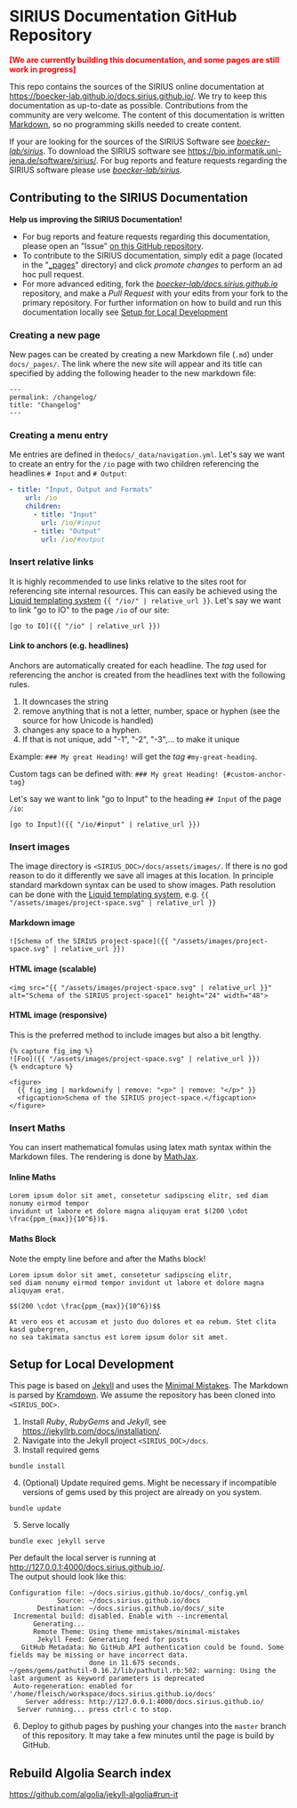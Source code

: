 # SIRIUS Documentation GitHub Repository
<span>**<span style="color: red">\[We are currently building this documentation, and some 
pages are still work in progress\]</span>**</span>

This repo contains the sources of the SIRIUS online documentation at 
<https://boecker-lab.github.io/docs.sirius.github.io/>. 
We try to keep this documentation as up-to-date as possible.
Contributions from the community are very welcome. The content of this documentation is written 
[Markdown](https://guides.github.com/features/mastering-markdown/), so no programming skills 
needed to create content.

If your are looking for the sources of the SIRIUS Software see  [*boecker-lab/sirius*](https://github.com/boecker-lab/sirius). 
To download the SIRIUS software see <https://bio.informatik.uni-jena.de/software/sirius/>.
For bug reports  and feature requests regarding the SIRIUS software please
use  [*boecker-lab/sirius*](https://github.com/boecker-lab/sirius/issues).

## Contributing to the SIRIUS Documentation
**Help us improving the SIRIUS Documentation!**

- For bug reports and feature requests regarding this documentation, please open an "Issue" 
[on this GitHub repository](https://github.com/boecker-lab/docs.sirius.github.io/issues).
- To contribute to the SIRIUS documentation, simply edit a page 
  (located in the "[_pages](https://github.com/boecker-lab/docs.sirius.github.io/tree/main/docs/_pages)" directory) and 
 click *promote changes* to perform an ad hoc pull request. 
- For more advanced editing, fork the [*boecker-lab/docs.sirius.github.io*](https://github.com/boecker-lab/docs.sirius.github.io) 
repository, and make a *Pull Request* with your edits from your fork to the primary repository. For further information 
on how to build and run this documentation locally see [Setup for Local Development](#setup-for-local-development)

### Creating a new page
New pages can be created by creating a new Markdown file (`.md`) under `docs/_pages/`.
The link where the new site will appear and its title can specified by adding the following header to the new markdown file:
```
---
permalink: /changelog/
title: "Changelog"
---

```

### Creating a menu entry
Me entries are defined in the`docs/_data/navigation.yml`. Let's say we want to create an entry for the `/io`
page with two children referencing the headlines ```# Input``` and ```# Output```: 

```yaml
- title: "Input, Output and Formats"
    url: /io
    children:
      - title: "Input"
        url: /io/#input
      - title: "Output"
        url: /io/#output
```

### Insert relative links
It is highly recommended to use links relative to the sites root for referencing site internal resources.
This can easily be achieved using the [Liquid templating system](https://jekyllrb.com/docs/datafiles/) ```{{ "/io/" | relative_url }}```.
Let's say we want to link "go to IO" to the page `/io` of our site:

```
[go to IO]({{ "/io" | relative_url }})
```


#### Link to anchors (e.g. headlines)
Anchors are automatically created for each headline. The *tag* used for referencing the anchor is created from the 
headlines text with the following rules.

1. It downcases the string
1. remove anything that is not a letter, number, space or hyphen (see the source for how Unicode is handled)
1. changes any space to a hyphen. 
1. If that is not unique, add "-1", "-2", "-3",... to make it unique

Example: ```### My great Heading!``` will get the *tag* ```#my-great-heading```. 

Custom tags can be defined with:  ```### My great Heading! {#custom-anchor-tag}```

Let's say we want to link "go to Input" to the heading `## Input` of the page `/io`:
```
[go to Input]({{ "/io/#input" | relative_url }})
```



### Insert images
The image directory is `<SIRIUS_DOC>/docs/assets/images/`. If there is no god reason to do it differently
we save all images at this location.
In principle standard markdown syntax can be used to show images. Path resolution can be done
with the [Liquid templating system](https://jekyllrb.com/docs/datafiles/), e.g. `{{ "/assets/images/project-space.svg" | relative_url }}`

#### Markdown image
```
![Schema of the SIRIUS project-space]({{ "/assets/images/project-space.svg" | relative_url }})
```
#### HTML image (scalable)
```
<img src="{{ "/assets/images/project-space.svg" | relative_url }}" alt="Schema of the SIRIUS project-space1" height="24" width="48">
```

#### HTML image (responsive)
This is the preferred method to include images but also a bit lengthy.
```
{% capture fig_img %}
![Foo]({{ "/assets/images/project-space.svg" | relative_url }})
{% endcapture %}

<figure>
  {{ fig_img | markdownify | remove: "<p>" | remove: "</p>" }}
  <figcaption>Schema of the SIRIUS project-space.</figcaption>
</figure>
``` 

### Insert Maths
You can insert mathematical fomulas using latex math syntax within the Markdown files.
The rendering is done by [MathJax](https://www.mathjax.org/).

#### Inline Maths
```
Lorem ipsum dolor sit amet, consetetur sadipscing elitr, sed diam nonumy eirmod tempor 
invidunt ut labore et dolore magna aliquyam erat $(200 \cdot \frac{ppm_{max}}{10^6})$.
```

#### Maths Block
Note the empty line before and after the Maths block!
```
Lorem ipsum dolor sit amet, consetetur sadipscing elitr, 
sed diam nonumy eirmod tempor invidunt ut labore et dolore magna aliquyam erat.

$$(200 \cdot \frac{ppm_{max}}{10^6})$$

At vero eos et accusam et justo duo dolores et ea rebum. Stet clita kasd gubergren, 
no sea takimata sanctus est Lorem ipsum dolor sit amet. 
```




## Setup for Local Development
This page is based on [Jekyll](https://jekyllrb.com/) and uses the [Minimal Mistakes](https://mmistakes.github.io/minimal-mistakes/).
The Markdown is parsed by [Kramdown](https://kramdown.gettalong.org/index.html).
We assume the repository has been cloned into `<SIRIUS_DOC>`. 

1. Install *Ruby*, *RubyGems* and *Jekyll*, see <https://jekyllrb.com/docs/installation/>.
2. Navigate into the Jekyll project `<SIRIUS_DOC>/docs`.
3. Install required gems

```bundle install```

4. (Optional) Update required gems. Might be necessary if incompatible versions of gems used
by this project are already on you system.

```bundle update```

5. Serve locally 

```bundle exec jekyll serve```

Per default the local server is running at <http://127.0.0.1:4000/docs.sirius.github.io/>.   
The output should look like this:
```
Configuration file: ~/docs.sirius.github.io/docs/_config.yml
            Source: ~/docs.sirius.github.io/docs
       Destination: ~/docs.sirius.github.io/docs/_site
 Incremental build: disabled. Enable with --incremental
      Generating... 
      Remote Theme: Using theme mmistakes/minimal-mistakes
       Jekyll Feed: Generating feed for posts
   GitHub Metadata: No GitHub API authentication could be found. Some fields may be missing or have incorrect data.
                    done in 11.675 seconds.
~/gems/gems/pathutil-0.16.2/lib/pathutil.rb:502: warning: Using the last argument as keyword parameters is deprecated
 Auto-regeneration: enabled for '/home/fleisch/workspace/docs.sirius.github.io/docs'
    Server address: http://127.0.0.1:4000/docs.sirius.github.io/
  Server running... press ctrl-c to stop.
```

6. Deploy to github pages by pushing your changes into the `master` branch of this 
repository. It may take a few minutes until the page is build by GitHub.


## Rebuild Algolia Search index
https://github.com/algolia/jekyll-algolia#run-it
